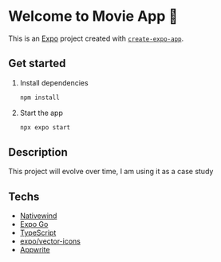 # Welcome to Movie App 👋

This is an [Expo](https://expo.dev) project created with [`create-expo-app`](https://www.npmjs.com/package/create-expo-app).

## Get started

1. Install dependencies

   ```bash
   npm install
   ```

2. Start the app

   ```bash
   npx expo start
   ```

## Description

This project will evolve over time, I am using it as a case study

## Techs

- [Nativewind](https://www.nativewind.dev/)
- [Expo Go](https://expo.dev/go)
- [TypeScript](https://www.typescriptlang.org/)
- [expo/vector-icons](https://docs.expo.dev/guides/icons/)
- [Appwrite](https://appwrite.io/)
